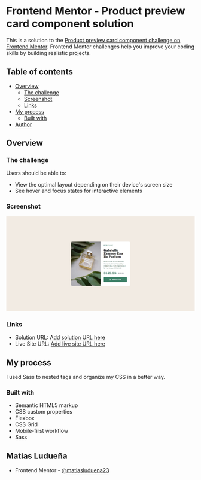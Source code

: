 # Frontend Mentor - Product preview card component solution

This is a solution to the [Product preview card component challenge on Frontend Mentor](https://www.frontendmentor.io/challenges/product-preview-card-component-GO7UmttRfa). Frontend Mentor challenges help you improve your coding skills by building realistic projects. 

## Table of contents

- [Overview](#overview)
  - [The challenge](#the-challenge)
  - [Screenshot](#screenshot)
  - [Links](#links)
- [My process](#my-process)
  - [Built with](#built-with)
- [Author](#author)


## Overview

### The challenge

Users should be able to:

- View the optimal layout depending on their device's screen size
- See hover and focus states for interactive elements

### Screenshot

![](/images/Screenshot.jpg)


### Links

- Solution URL: [Add solution URL here]()
- Live Site URL: [Add live site URL here]()

## My process
I used Sass to nested tags and organize my CSS in a better way.

### Built with

- Semantic HTML5 markup
- CSS custom properties
- Flexbox
- CSS Grid
- Mobile-first workflow
- Sass


## Matias Ludueña

- Frontend Mentor - [@matiasluduena23](https://www.frontendmentor.io/profile/matiasluduena23)





